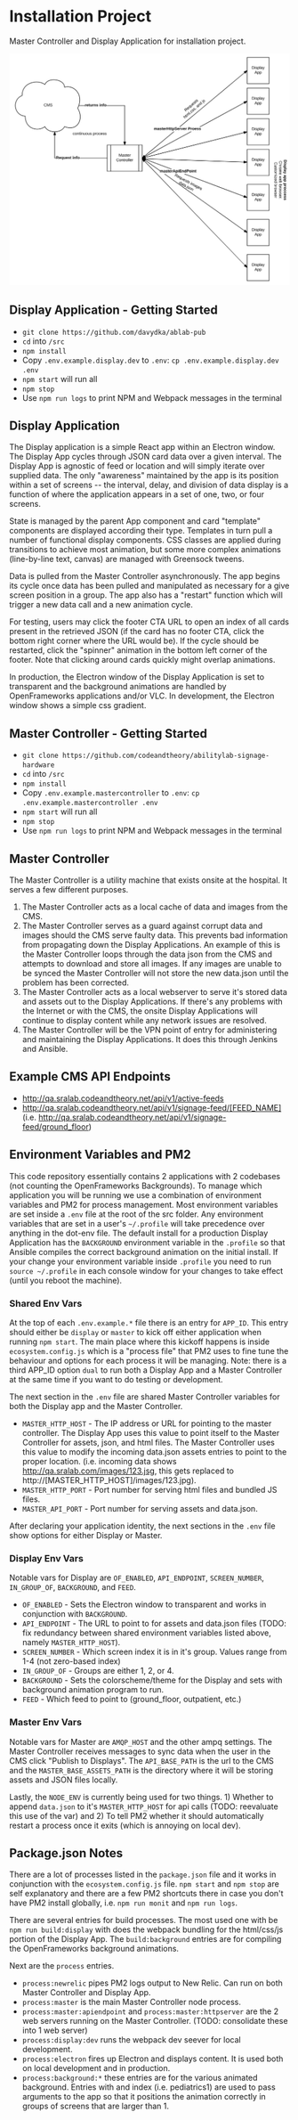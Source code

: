 # Installation Project
Master Controller and Display Application for installation project.

![Tech Diagram](tech_diagram.png?raw=true "Tech Diagram")

## Display Application - Getting Started
* `git clone https://github.com/davydka/ablab-pub`
*  `cd` into `/src`
* `npm install`
*  Copy `.env.example.display.dev` to `.env`: `cp .env.example.display.dev .env`
* `npm start` will run all 
* `npm stop`
* Use `npm run logs` to print NPM and Webpack messages in the terminal

## Display Application
The Display application is a simple React app within an Electron window. The Display App cycles through JSON card data over a given interval. The Display App is agnostic of feed or location and will simply iterate over supplied data. The only "awareness" maintained by the app is its position within a set of screens -- the interval, delay, and division of data display is a function of where the application appears in a set of one, two, or four screens. 

State is managed by the parent App component and  card "template" components are displayed according their type. Templates in turn pull a number of functional display components. CSS classes are applied during transitions to achieve most animation, but some more complex animations (line-by-line text, canvas) are managed with Greensock tweens. 

Data is pulled from the Master Controller asynchronously. The app begins its cycle once data has been pulled and manipulated as necessary for a give screen position in a group. The app also has a "restart" function which will trigger a new data call and a new animation cycle. 

For testing, users may click the footer CTA URL to open an index of all cards present in the retrieved JSON (if the card has no footer CTA, click the bottom right corner where the URL would be). If the cycle should be restarted, click the "spinner" animation in the bottom left corner of the footer. Note that clicking around cards quickly might overlap animations. 

In production, the Electron window of the Display Application is set to transparent and the background animations are handled by OpenFrameworks applications and/or VLC. In development, the Electron window shows a simple css gradient.


## Master Controller - Getting Started
* `git clone https://github.com/codeandtheory/abilitylab-signage-hardware`
*  `cd` into `/src`
* `npm install`
*  Copy `.env.example.mastercontroller` to `.env`: `cp .env.example.mastercontroller .env`
* `npm start` will run all 
* `npm stop`
* Use `npm run logs` to print NPM and Webpack messages in the terminal

## Master Controller
The Master Controller is a utility machine that exists onsite at the hospital. It serves a few different purposes. 
  1) The Master Controller acts as a local cache of data and images from the CMS. 
  2) The Master Controller serves as a guard against corrupt data and images should the CMS serve faulty data. This prevents bad information from propagating down the Display Applications. An example of this is the Master Controller loops through the data json from the CMS and attempts to download and store all images. If any images are unable to be synced the Master Controller will not store the new data.json until the problem has been corrected. 
  3) The Master Controller acts as a local webserver to serve it's stored data and assets out to the Display Applications. If there's any problems with the Internet or with the CMS, the onsite Display Applications will continue to display content while any network issues are resolved. 
  4) The Master Controller will be the VPN point of entry for administering and maintaining the Display Applications. It does this through Jenkins and Ansible.
  
## Example CMS API Endpoints
  * http://qa.sralab.codeandtheory.net/api/v1/active-feeds
  * http://qa.sralab.codeandtheory.net/api/v1/signage-feed/[FEED_NAME] (i.e. http://qa.sralab.codeandtheory.net/api/v1/signage-feed/ground_floor)
  
## Environment Variables and PM2
This code repository essentially contains 2 applications with 2 codebases (not counting the OpenFrameworks Backgrounds). To manage which application you will be running we use a combination of environment variables and PM2 for process management. Most environment variables are set inside a `.env` file at the root of the src folder. Any environment variables that are set in a user's `~/.profile` will take precedence over anything in the dot-env file. The default install for a production Display Application has the `BACKGROUND` environment variable in the `.profile` so that Ansible compiles the correct background animation on the initial install. If your change your environment variable inside `.profile` you need to run `source ~/.profile` in each console window for your changes to take effect (until you reboot the machine).


### Shared Env Vars
At the top of each `.env.example.*` file there is an entry for `APP_ID`. This entry should either be `display` or `master` to kick off either application when running `npm start`. The main place where this kickoff happens is inside `ecosystem.config.js` which is a "process file" that PM2 uses to fine tune the behaviour and options for each process it will be managing. Note: there is a third APP_ID option `dual` to run both a Display App and a Master Controller at the same time if you want to do testing or development.

The next section in the `.env` file are shared Master Controller variables for both the Display app and the Master Controller.
  * `MASTER_HTTP_HOST` - The IP address or URL for pointing to the master controller. The Display App uses this value to point itself to the Master Controller for assets, json, and html files. The Master Controller uses this value to modify the incoming data.json assets entries to point to the proper location. (i.e. incoming data shows http://qa.sralab.com/images/123.jsg, this gets replaced to http://[MASTER_HTTP_HOST]/images/123.jpg).
  * `MASTER_HTTP_PORT` - Port number for serving html files and bundled JS files.
  * `MASTER_API_PORT` - Port number for serving assets and data.json.

After declaring your application identity, the next sections in the `.env` file show options for either Display or Master. 

### Display Env Vars
Notable vars for Display are `OF_ENABLED`, `API_ENDPOINT`, `SCREEN_NUMBER`, `IN_GROUP_OF`, `BACKGROUND`, and `FEED`. 
  * `OF_ENABLED` - Sets the Electron window to transparent and works in conjunction with `BACKGROUND`.
  * `API_ENDPOINT` - The URL to point to for assets and data.json files (TODO: fix redundancy between shared environment variables listed above, namely `MASTER_HTTP_HOST`).
  * `SCREEN_NUMBER` - Which screen index it is in it's group. Values range from 1-4 (not zero-based index)
  * `IN_GROUP_OF` - Groups are either 1, 2, or 4.
  * `BACKGROUND` - Sets the colorscheme/theme for the Display and sets with background animation program to run.
  * `FEED` - Which feed to point to (ground_floor, outpatient, etc.)


### Master Env Vars
Notable vars for Master are `AMQP_HOST` and the other ampq settings. The Master Controller receives messages to sync data when the user in the CMS click "Publish to Displays". The `API_BASE_PATH` is the url to the CMS and the `MASTER_BASE_ASSETS_PATH` is the directory where it will be storing assets and JSON files locally.

Lastly, the `NODE_ENV` is currently being used for two things. 1) Whether to append `data.json` to it's `MASTER_HTTP_HOST` for api calls (TODO: reevaluate this use of the var) and 2) To tell PM2 whether it should automatically restart a process once it exits (which is annoying on local dev).

## Package.json Notes
There are a lot of processes listed in the `package.json` file and it works in conjunction with the `ecosystem.config.js` file. `npm start` and `npm stop` are self explanatory and there are a few PM2 shortcuts there in case you don't have PM2 install globally, i.e. `npm run monit` and `npm run logs`.

There are several entries for build processes. The most used one with be `npm run build:display` with does the webpack bundling for the html/css/js portion of the Display App. The `build:background` entries are for compiling the OpenFrameworks background animations.

Next are the `process` entries. 
  * `process:newrelic` pipes PM2 logs output to New Relic. Can run on both Master Controller and Display App.
  * `process:master` is the main Master Controller node process.
  * `process:master:apiendpoint` and `process:master:httpserver` are the 2 web servers running on the Master Controller. (TODO: consolidate these into 1 web server)
  * `process:display:dev` runs the webpack dev seever for local development.
  * `process:electron` fires up Electron and displays content. It is used both on local development and in production.
  * `process:background:*` these entries are for the various animated background. Entries with and index (i.e. pediatrics1) are used to pass arguments to the app so that it positions the animation correctly in groups of screens that are larger than 1.
  
